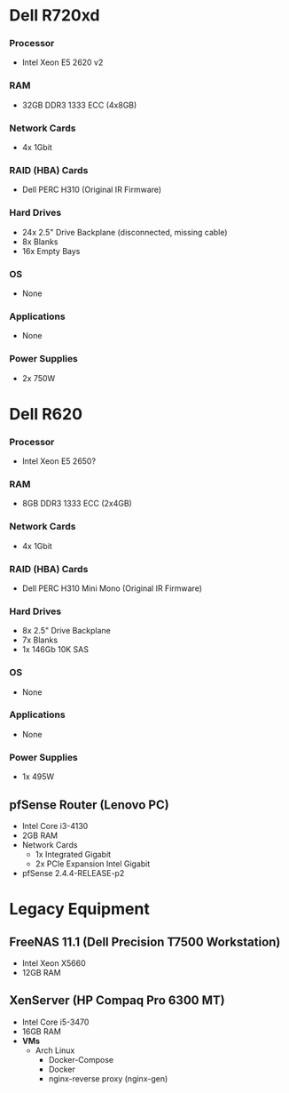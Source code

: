 # Dell R720xd
### Processor
- Intel Xeon E5 2620 v2
### RAM
- 32GB DDR3 1333 ECC (4x8GB)
### Network Cards
- 4x 1Gbit
### RAID (HBA) Cards
- Dell PERC H310 (Original IR Firmware)
### Hard Drives
- 24x 2.5" Drive Backplane (disconnected, missing cable)
- 8x Blanks
- 16x Empty Bays
### OS
- None
### Applications
- None
### Power Supplies
- 2x 750W

# Dell R620
### Processor
- Intel Xeon E5 2650?
### RAM
- 8GB DDR3 1333 ECC (2x4GB)
### Network Cards
- 4x 1Gbit
### RAID (HBA) Cards
- Dell PERC H310 Mini Mono (Original IR Firmware)
### Hard Drives
- 8x 2.5" Drive Backplane
- 7x Blanks
- 1x 146Gb 10K SAS
### OS
- None
### Applications
- None
### Power Supplies
- 1x 495W

## pfSense Router (Lenovo PC)
- Intel Core i3-4130
- 2GB RAM
- Network Cards
  - 1x Integrated Gigabit
  - 2x PCIe Expansion Intel Gigabit
- pfSense 2.4.4-RELEASE-p2

# Legacy Equipment
## FreeNAS 11.1 (Dell Precision T7500 Workstation)
- Intel Xeon X5660
- 12GB RAM
## XenServer (HP Compaq Pro 6300 MT)
- Intel Core i5-3470
- 16GB RAM
- **VMs**
  - Arch Linux
    - Docker-Compose
    - Docker
    - nginx-reverse proxy (nginx-gen)
